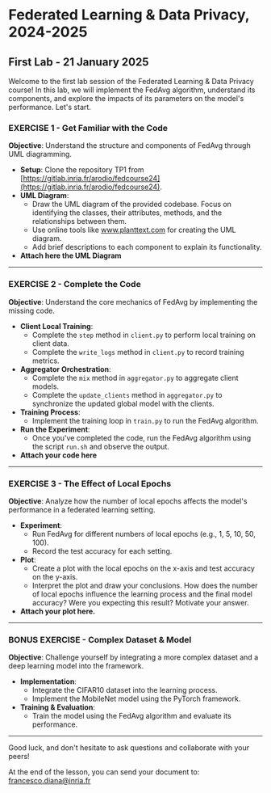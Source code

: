 # Federated Learning & Data Privacy, 2024-2025

## First Lab - 21 January 2025

Welcome to the first lab session of the Federated Learning & Data Privacy course! In this lab, we will implement the FedAvg algorithm, understand its components, and explore the impacts of its parameters on the model's performance. Let's start.

### EXERCISE 1 - Get Familiar with the Code

**Objective**: Understand the structure and components of FedAvg through UML diagramming.

- **Setup**: Clone the repository TP1 from [https://gitlab.inria.fr/arodio/fedcourse24](https://gitlab.inria.fr/arodio/fedcourse24).
- **UML Diagram**:
  - Draw the UML diagram of the provided codebase. Focus on identifying the classes, their attributes, methods, and the relationships between them.
  - Use online tools like www.planttext.com for creating the UML diagram.
  - Add brief descriptions to each component to explain its functionality.
- **Attach here the UML Diagram**

---

### EXERCISE 2 - Complete the Code

**Objective**: Understand the core mechanics of FedAvg by implementing the missing code.

- **Client Local Training**:
  - Complete the `step` method in `client.py` to perform local training on client data.
  - Complete the `write_logs` method in `client.py` to record training metrics.
- **Aggregator Orchestration**:
  - Complete the `mix` method in `aggregator.py` to aggregate client models.
  - Complete the `update_clients` method in `aggregator.py` to synchronize the updated global model with the clients.
- **Training Process**:
  - Implement the training loop in `train.py` to run the FedAvg algorithm.
- **Run the Experiment**:
  - Once you've completed the code, run the FedAvg algorithm using the script `run.sh` and observe the output.
- **Attach your code here**

---

### EXERCISE 3 - The Effect of Local Epochs

**Objective**: Analyze how the number of local epochs affects the model's performance in a federated learning setting.

- **Experiment**:
  - Run FedAvg for different numbers of local epochs (e.g., 1, 5, 10, 50, 100).
  - Record the test accuracy for each setting.
- **Plot**:
  - Create a plot with the local epochs on the x-axis and test accuracy on the y-axis.
  - Interpret the plot and draw your conclusions. How does the number of local epochs influence the learning process and the final model accuracy? Were you expecting this result? Motivate your answer.
- **Attach your plot here.**

---

### BONUS EXERCISE - Complex Dataset & Model

**Objective**: Challenge yourself by integrating a more complex dataset and a deep learning model into the framework.

- **Implementation**:
  - Integrate the CIFAR10 dataset into the learning process.
  - Implement the MobileNet model using the PyTorch framework.
- **Training & Evaluation**:
  - Train the model using the FedAvg algorithm and evaluate its performance.

---

Good luck, and don't hesitate to ask questions and collaborate with your peers!

At the end of the lesson, you can send your document to: [francesco.diana@inria.fr](mailto:francesco.diana@inria.fr)

